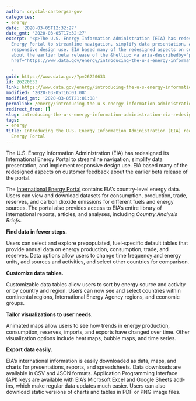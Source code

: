 ```yaml
---
author: crystal-cartergsa-gov
categories:
- energy
date: '2020-03-05T12:32:27'
date_gmt: '2020-03-05T17:32:27'
excerpt: '<p>The U.S. Energy Information Administration (EIA) has redesigned its International
  Energy Portal to streamline navigation, simplify data presentation, and implement
  responsive design use. EIA based many of the redesigned aspects on customer feedback
  about the earlier beta release of the &hellip; <a aria-describedby="post-title-26220633"
  href="https://www.data.gov/energy/introducing-the-u-s-energy-information-administration-eia-redesigned-international-energy-portal/">Continued</a></p>

  '
guid: https://www.data.gov/?p=26220633
id: 26220633
link: https://www.data.gov/energy/introducing-the-u-s-energy-information-administration-eia-redesigned-international-energy-portal/
modified: '2020-03-05T16:01:08'
modified_gmt: '2020-03-05T21:01:08'
permalink: /energy/introducing-the-u-s-energy-information-administration-eia-redesigned-international-energy-portal/
redirect_from: []
slug: introducing-the-u-s-energy-information-administration-eia-redesigned-international-energy-portal
tags:
- energy
title: Introducing the U.S. Energy Information Administration (EIA) redesigned International
  Energy Portal
---
```

The U.S. Energy Information Administration (EIA) has redesigned its International Energy Portal to streamline navigation, simplify data presentation, and implement responsive design use. EIA based many of the redesigned aspects on customer feedback about the earlier beta release of the portal.


The [International Energy Portal](https://www.eia.gov/international/overview/world) contains EIA’s country-level energy data. Users can view and download datasets for consumption, production, trade, reserves, and carbon dioxide emissions for different fuels and energy sources. The portal also provides access to EIA’s entire library of international reports, articles, and analyses, including *Country Analysis Briefs*.


**Find data in fewer steps.**


Users can select and explore prepopulated, fuel-specific default tables that provide annual data on energy production, consumption, trade, and reserves. Data options allow users to change time frequency and energy units, add sources and activities, and select other countries for comparison.


**Customize data tables.**


Customizable data tables allow users to sort by energy source and activity or by country and region. Users can now see and select countries within continental regions, International Energy Agency regions, and economic groups.


**Tailor visualizations to user needs.**


Animated maps allow users to see how trends in energy production, consumption, reserves, imports, and exports have changed over time. Other visualization options include heat maps, bubble maps, and time series.


**Export data easily.**


EIA’s international information is easily downloaded as data, maps, and charts for presentations, reports, and spreadsheets. Data downloads are available in CSV and JSON formats. Application Programming Interface (API) keys are available with EIA’s Microsoft Excel and Google Sheets add-ins, which make regular data updates much easier. Users can also download static versions of charts and tables in PDF or PNG image files.



